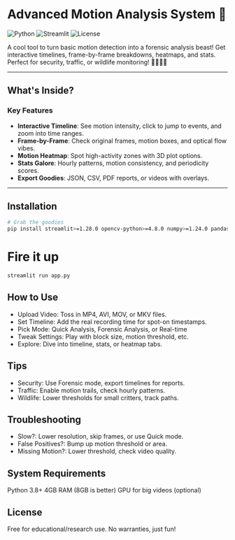 # Advanced Motion Analysis System 🚀

![Python](https://img.shields.io/badge/Python-3.8+-blue)
![Streamlit](https://img.shields.io/badge/Streamlit-1.28.0+-red)
![License](https://img.shields.io/badge/License-Educational/Research-green)

A cool tool to turn basic motion detection into a forensic analysis beast! Get interactive timelines, frame-by-frame breakdowns, heatmaps, and stats. Perfect for security, traffic, or wildlife monitoring! 🕵️‍♂️🚗🦒

---

## What's Inside? 

### Key Features
- **Interactive Timeline**: See motion intensity, click to jump to events, and zoom into time ranges.
- **Frame-by-Frame**: Check original frames, motion boxes, and optical flow vibes.
- **Motion Heatmap**: Spot high-activity zones with 3D plot options.
- **Stats Galore**: Hourly patterns, motion consistency, and periodicity scores.
- **Export Goodies**: JSON, CSV, PDF reports, or videos with overlays.

---

## Installation 

```bash
# Grab the goodies
pip install streamlit>=1.28.0 opencv-python>=4.8.0 numpy>=1.24.0 pandas>=2.0.0 plotly>=5.17.0 matplotlib>=3.7.0 scipy>=1.10.0 Pillow>=10.0.0
```

# Fire it up
```bash
streamlit run app.py
```

## How to Use
- Upload Video: Toss in MP4, AVI, MOV, or MKV files.
- Set Timeline: Add the real recording time for spot-on timestamps.
- Pick Mode: Quick Analysis, Forensic Analysis, or Real-time
- Tweak Settings: Play with block size, motion threshold, etc.
- Explore: Dive into timeline, stats, or heatmap tabs.

## Tips 
- Security: Use Forensic mode, export timelines for reports.
- Traffic: Enable motion trails, check hourly patterns.
- Wildlife: Lower thresholds for small critters, track paths.

## Troubleshooting 
- Slow?: Lower resolution, skip frames, or use Quick mode.
- False Positives?: Bump up motion threshold or area.
- Missing Motion?: Lower threshold, check video quality.

## System Requirements 
Python 3.8+
4GB RAM (8GB is better)
GPU for big videos (optional)


## License 
Free for educational/research use. No warranties, just fun!
